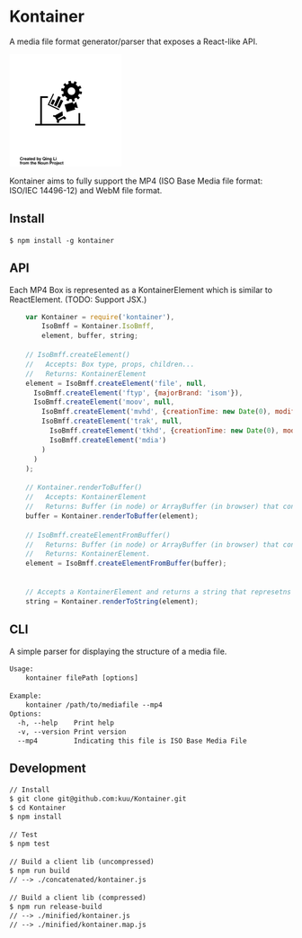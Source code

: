 # Kontainer
A media file format generator/parser that exposes a React-like API.

![logo](logo.svg)

Kontainer aims to fully support the MP4 (ISO Base Media file format: ISO/IEC 14496-12) and WebM file format.

## Install

```
$ npm install -g kontainer
```

## API

Each MP4 Box is represented as a KontainerElement which is similar to ReactElement.
(TODO: Support JSX.)

```js
    var Kontainer = require('kontainer'),
        IsoBmff = Kontainer.IsoBmff,
        element, buffer, string;

    // IsoBmff.createElement()
    //   Accepts: Box type, props, children...
    //   Returns: KontainerElement
    element = IsoBmff.createElement('file', null,
      IsoBmff.createElement('ftyp', {majorBrand: 'isom'}),
      IsoBmff.createElement('moov', null,
        IsoBmff.createElement('mvhd', {creationTime: new Date(0), modificationTime: new Date(0), timeScale: 1, nextTrackId: 4}),
        IsoBmff.createElement('trak', null,
          IsoBmff.createElement('tkhd', {creationTime: new Date(0), modificationTime: new Date(0), trackId: 1, width: 640, height: 480}),
          IsoBmff.createElement('mdia')
        )
      )
    );

    // Kontainer.renderToBuffer()
    //   Accepts: KontainerElement
    //   Returns: Buffer (in node) or ArrayBuffer (in browser) that contains a media stream
    buffer = Kontainer.renderToBuffer(element);

    // IsoBmff.createElementFromBuffer()
    //   Returns: Buffer (in node) or ArrayBuffer (in browser) that contains a media stream
    //   Returns: KontainerElement.
    element = IsoBmff.createElementFromBuffer(buffer);

    
    // Accepts a KontainerElement and returns a string that represetns the file structure.
    string = Kontainer.renderToString(element);
```

## CLI

A simple parser for displaying the structure of a media file.

```
Usage:
    kontainer filePath [options]

Example:
    kontainer /path/to/mediafile --mp4
Options:
  -h, --help    Print help
  -v, --version Print version
  --mp4         Indicating this file is ISO Base Media File
```

## Development

```
// Install
$ git clone git@github.com:kuu/Kontainer.git
$ cd Kontainer
$ npm install

// Test
$ npm test

// Build a client lib (uncompressed)
$ npm run build
// --> ./concatenated/kontainer.js

// Build a client lib (compressed)
$ npm run release-build
// --> ./minified/kontainer.js
// --> ./minified/kontainer.map.js
```
